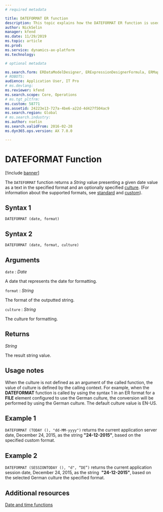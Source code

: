 ```yaml
---
# required metadata

title: DATEFORMAT ER function
description: This topic explains how the DATEFORMAT ER function is used
author: NickSelin
manager: kfend
ms.date: 11/29/2019
ms.topic: article
ms.prod: 
ms.service: dynamics-ax-platform
ms.technology: 

# optional metadata

ms.search.form: ERDataModelDesigner, ERExpressionDesignerFormula, ERMappedFormatDesigner, ERModelMappingDesigner
# ROBOTS: 
audience: Application User, IT Pro
# ms.devlang: 
ms.reviewer: kfend
ms.search.scope: Core, Operations
# ms.tgt_pltfrm: 
ms.custom: 58771
ms.assetid: 24223e13-727a-4be6-a22d-4d427f504ac9
ms.search.region: Global
# ms.search.industry: 
ms.author: nselin
ms.search.validFrom: 2016-02-28
ms.dyn365.ops.version: AX 7.0.0

---
```


# <a name="DATEFORMAT">DATEFORMAT Function</a>

[!include [banner](../includes/banner.md)]

The `DATEFORMAT` function returns a *String* value presenting a given date value as a text in the specified format and an optionally specified [culture](https://docs.microsoft.com/en-us/bingmaps/rest-services/common-parameters-and-types/supported-culture-codes). (For information about the supported formats, see [standard](https://msdn.microsoft.com/library/az4se3k1(v=vs.110).aspx) and [custom](https://msdn.microsoft.com/library/8kb3ddd4(v=vs.110).aspx)).

## Syntax 1

```
DATEFORMAT (date, format)
```

## Syntax 2

```
DATEFORMAT (date, format, culture)
```

## Arguments

`date` : *Date*

A date that represents the date for formatting.

`format` : *String*

The format of the outputted string.

`culture` : *String*

The culture for formatting.

## Returns

*String*

The result string value.

## Usage notes

When the culture is not defined as an argument of the called function, the value
of culture is defined by the calling context. For example, when the
**DATEFORMAT** function is called by using the syntax 1 in an ER format for a
**FILE** element configured to use the German culture, the conversion will be
performed by using the German culture. The default culture value is EN-US.

## Example 1

`DATEFORMAT (TODAY (), "dd-MM-yyyy")` returns the current application server
date, December 24, 2015, as the string **"24-12-2015"**, based on the specified
custom format.

## Example 2

`DATEFORMAT (SESSIONTODAY (), "d", “DE”)` returns the current application
session date, December 24, 2015, as the string  **"24-12-2015"**, based on the
selected German culture the specified format.

## Additional resources

[Date and time functions](er-functions-category-datetime.md)
